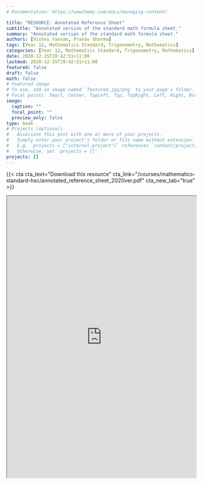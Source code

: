 ```yaml
---
# Documentation: https://wowchemy.com/docs/managing-content/

title: "RESOURCE: Annotated Reference Sheet"
subtitle: "Annotated version of the standard math formula sheet."
summary: "Annotated version of the standard math formula sheet."
authors: [Vishnu Yannam, Pranav Sharma]
tags: [Year 12, Mathematics Standard, Trigonometry, Mathematics]
categories: [Year 12, Mathematics Standard, Trigonometry, Mathematics]
date: 2020-12-15T19:42:51+11:00
lastmod: 2020-12-15T19:42:51+11:00
featured: false
draft: false
math: false
# Featured image
# To use, add an image named `featured.jpg/png` to your page's folder.
# Focal points: Smart, Center, TopLeft, Top, TopRight, Left, Right, BottomLeft, Bottom, BottomRight.
image:
  caption: ""
  focal_point: ""
  preview_only: false
type: book
# Projects (optional).
#   Associate this post with one or more of your projects.
#   Simply enter your project's folder or file name without extension.
#   E.g. `projects = ["internal-project"]` references `content/project/deep-learning/index.md`.
#   Otherwise, set `projects = []`.
projects: []
---
```


{{< cta cta_text="Download this resource" cta_link="/courses/mathematics-standard-hsc/annotated_reference_sheet_2020ver.pdf" cta_new_tab="true" >}}

<iframe src="https://docs.google.com/viewer?url=https://schoolnotes.xyz/courses/mathematics-standard-hsc/annotated_reference_sheet_2020ver.pdf&embedded=true" width=100% height=750vh loading=eager name="Embedded version so that we can make ad revenue" allowfullscreen=false allowpaymentrequest=false>